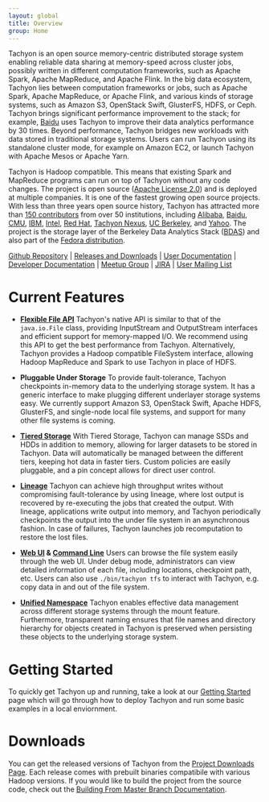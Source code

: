 ```yaml
---
layout: global
title: Overview
group: Home
---
```


Tachyon is an open source memory-centric distributed storage system enabling reliable data sharing
at memory-speed across cluster jobs, possibly written in different computation frameworks, such as
Apache Spark, Apache MapReduce, and Apache Flink. In the big data ecosystem, Tachyon lies between computation
frameworks or jobs, such as Apache Spark, Apache MapReduce, or Apache Flink, and various kinds of
storage systems, such as Amazon S3, OpenStack Swift, GlusterFS, HDFS, or Ceph. Tachyon brings
significant performance improvement to the stack; for example, [Baidu](https://www.baidu.com) uses
Tachyon to improve their data analytics performance by 30 times. Beyond performance, Tachyon bridges
new workloads with data stored in traditional storage systems. Users can run Tachyon using its
standalone cluster mode, for example on Amazon EC2, or launch Tachyon with Apache Mesos or Apache
Yarn.

Tachyon is Hadoop compatible. This means that existing Spark and MapReduce programs can run on top of 
Tachyon without any code changes. The project is open source
([Apache License 2.0](https://github.com/amplab/tachyon/blob/master/LICENSE)) and is deployed at
multiple companies. It is one of the fastest growing open source projects. With less than three years
open source history, Tachyon has attracted more than
[150 contributors](https://github.com/amplab/tachyon/graphs/contributors) from over 50 institutions,
including [Alibaba](http://www.alibaba.com), [Baidu](https://www.baidu.com), [CMU](https://www.cmu.edu/),
[IBM](https://www.ibm.com), [Intel](http://www.intel.com/), [Red Hat](https://www.redhat.com/),
[Tachyon Nexus](http://www.tachyonnexus.com/),
[UC Berkeley](https://amplab.cs.berkeley.edu/), and [Yahoo](https://www.yahoo.com/).
The project is the storage layer of the Berkeley Data Analytics
Stack ([BDAS](https://amplab.cs.berkeley.edu/bdas/)) and also part of the
[Fedora distribution](https://fedoraproject.org/wiki/SIGs/bigdata/packaging).

[Github Repository](https://github.com/amplab/tachyon/) |
[Releases and Downloads](https://github.com/amplab/tachyon/releases) |
[User Documentation](Getting-Started.html) |
[Developer Documentation](Contributing-To-Tachyon.html) |
[Meetup Group](https://www.meetup.com/Tachyon/) |
[JIRA](https://tachyon.atlassian.net/browse/TACHYON) |
[User Mailing List](https://groups.google.com/forum/?fromgroups#!forum/tachyon-users)

# Current Features

* **[Flexible File API](File-System-API.html)** Tachyon's native API is similar to that of the
``java.io.File`` class, providing InputStream and OutputStream interfaces and efficient support for
memory-mapped I/O. We recommend using this API to get the best performance from Tachyon.
Alternatively, Tachyon provides a Hadoop compatible FileSystem interface, allowing Hadoop MapReduce
and Spark to use Tachyon in place of HDFS.

* **Pluggable Under Storage** To provide fault-tolerance, Tachyon checkpoints in-memory data to the
underlying storage system. It has a generic interface to make plugging different underlayer storage
systems easy. We currently support Amazon S3, OpenStack Swift, Apache HDFS, GlusterFS, and
single-node local file systems, and support for many other file systems is coming.

* **[Tiered Storage](Tiered-Storage-on-Tachyon.html)** With Tiered Storage, Tachyon can manage SSDs
and HDDs in addition to memory, allowing for larger datasets to be stored in Tachyon. Data will
automatically be managed between the different tiers, keeping hot data in faster tiers. Custom
policies are easily pluggable, and a pin concept allows for direct user control.

* **[Lineage](Lineage-API.html)** Tachyon can achieve high throughput writes without compromising
fault-tolerance by using lineage, where lost output is recovered by re-executing the jobs that
created the output. With lineage, applications write output into memory, and Tachyon periodically
checkpoints the output into the under file system in an asynchronous fashion. In case of failures,
Tachyon launches job recomputation to restore the lost files.

* **[Web UI](Web-Interface.html) & [Command Line](Command-Line-Interface.html)** Users can browse
the file system easily through the web UI. Under debug mode, administrators can view detailed
information of each file, including locations, checkpoint path, etc. Users can also use
``./bin/tachyon tfs`` to interact with Tachyon, e.g. copy data in and out of the file system.

* **[Unified Namespace](Unified-and-Transparent-Namespace.html)** Tachyon enables effective
data management across different storage systems through the mount feature. Furthermore, 
transparent naming ensures that file names and directory hierarchy for objects created in Tachyon 
is preserved when persisting these objects to the underlying storage system.

# Getting Started

To quickly get Tachyon up and running, take a look at our [Getting Started](Getting-Started.html)
page which will go through how to deploy Tachyon and run some basic examples in a local enviornment.

# Downloads

You can get the released versions of Tachyon from the
[Project Downloads Page](http://tachyon-project.org/downloads). Each release comes with prebuilt
binaries compatibile with various Hadoop versions. If you would like to build the project from the
source code, check out the
[Building From Master Branch Documentation](Building-Tachyon-Master-Branch.html).
